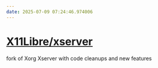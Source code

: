 ```yaml
---
date: 2025-07-09 07:24:46.974006
---
```


# [X11Libre/xserver](https://github.com/X11Libre/xserver)

fork of Xorg Xserver with code cleanups and new features